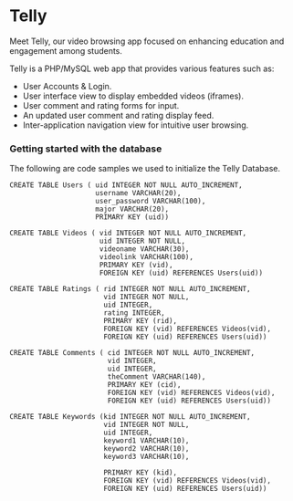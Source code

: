 # Telly

Meet Telly, our video browsing app focused on enhancing education and engagement among students.

Telly is a PHP/MySQL web app that provides various features such as:

* User Accounts & Login.
* User interface view to display embedded videos (iframes).
* User comment and rating forms for input.
* An updated user comment and rating display feed.
* Inter-application navigation view for intuitive user browsing.

### Getting started with the database

The following are code samples we used to initialize the Telly Database.

```
CREATE TABLE Users ( uid INTEGER NOT NULL AUTO_INCREMENT,
                     username VARCHAR(20),
                     user_password VARCHAR(100),
                     major VARCHAR(20),
                     PRIMARY KEY (uid))
```

```
CREATE TABLE Videos ( vid INTEGER NOT NULL AUTO_INCREMENT,
                      uid INTEGER NOT NULL,
                      videoname VARCHAR(30),
                      videolink VARCHAR(100),
                      PRIMARY KEY (vid),
                      FOREIGN KEY (uid) REFERENCES Users(uid))
```

```
CREATE TABLE Ratings ( rid INTEGER NOT NULL AUTO_INCREMENT,
                       vid INTEGER NOT NULL,
                       uid INTEGER,
                       rating INTEGER,
                       PRIMARY KEY (rid),
                       FOREIGN KEY (vid) REFERENCES Videos(vid),
                       FOREIGN KEY (uid) REFERENCES Users(uid))
```

```
CREATE TABLE Comments ( cid INTEGER NOT NULL AUTO_INCREMENT,
                        vid INTEGER,
                        uid INTEGER,
                        theComment VARCHAR(140),
                        PRIMARY KEY (cid),
                        FOREIGN KEY (vid) REFERENCES Videos(vid),
                        FOREIGN KEY (uid) REFERENCES Users(uid))

CREATE TABLE Keywords (kid INTEGER NOT NULL AUTO_INCREMENT,
                       vid INTEGER NOT NULL,
                       uid INTEGER,                      
                       keyword1 VARCHAR(10),
                       keyword2 VARCHAR(10),
                       keyword3 VARCHAR(10),
 
                       PRIMARY KEY (kid),
                       FOREIGN KEY (vid) REFERENCES Videos(vid),
                       FOREIGN KEY (uid) REFERENCES Users(uid))
